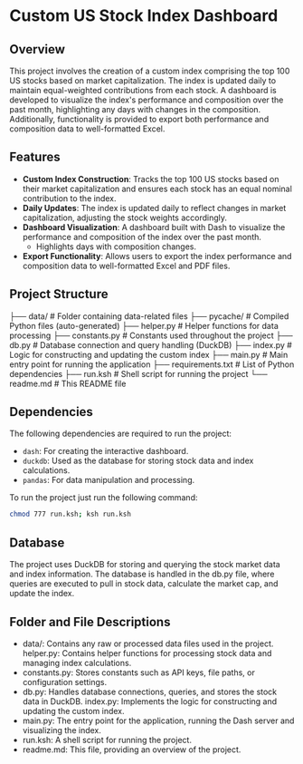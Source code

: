 # Custom US Stock Index Dashboard

## Overview

This project involves the creation of a custom index comprising the top 100 US stocks based on market capitalization. The index is updated daily to maintain equal-weighted contributions from each stock. A dashboard is developed to visualize the index's performance and composition over the past month, highlighting any days with changes in the composition. Additionally, functionality is provided to export both performance and composition data to well-formatted Excel.

## Features

- **Custom Index Construction**: Tracks the top 100 US stocks based on their market capitalization and ensures each stock has an equal nominal contribution to the index.
- **Daily Updates**: The index is updated daily to reflect changes in market capitalization, adjusting the stock weights accordingly.
- **Dashboard Visualization**: A dashboard built with Dash to visualize the performance and composition of the index over the past month.
  - Highlights days with composition changes.
- **Export Functionality**: Allows users to export the index performance and composition data to well-formatted Excel and PDF files.

## Project Structure

├── data/ # Folder containing data-related files ├── pycache/ # Compiled Python files (auto-generated) ├── helper.py # Helper functions for data processing ├── constants.py # Constants used throughout the project ├── db.py # Database connection and query handling (DuckDB) ├── index.py # Logic for constructing and updating the custom index ├── main.py # Main entry point for running the application ├── requirements.txt # List of Python dependencies ├── run.ksh # Shell script for running the project └── readme.md # This README file


## Dependencies

The following dependencies are required to run the project:

- `dash`: For creating the interactive dashboard.
- `duckdb`: Used as the database for storing stock data and index calculations.
- `pandas`: For data manipulation and processing.

To run the project just run the following command:

```bash
chmod 777 run.ksh; ksh run.ksh
```

## Database

The project uses DuckDB for storing and querying the stock market data and index information. The database is handled in the db.py file, where queries are executed to pull in stock data, calculate the market cap, and update the index.

## Folder and File Descriptions

- data/: Contains any raw or processed data files used in the project.
helper.py: Contains helper functions for processing stock data and managing index calculations.
- constants.py: Stores constants such as API keys, file paths, or configuration settings.
- db.py: Handles database connections, queries, and stores the stock data in DuckDB.
index.py: Implements the logic for constructing and updating the custom index.
- main.py: The entry point for the application, running the Dash server and visualizing the index.
- run.ksh: A shell script for running the project.
- readme.md: This file, providing an overview of the project.